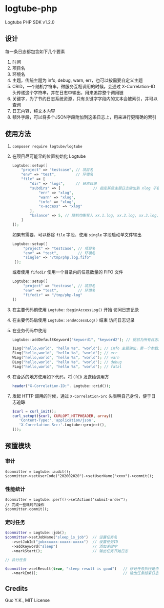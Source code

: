 # logtube-php

Logtube PHP SDK v1.2.0

## 设计

每一条日志都包含如下几个要素

1. 时间
2. 项目名
3. 环境名
4. 主题，传统主题为 info, debug, warn, err，也可以按需要自定义主题
5. CRID，一个随机字符串，微服务互相调用的时候，会通过 X-Correlation-ID 头传递这个字符串，并在日志中输出，用来追踪整个调用链
6. 关键字，为了节约日志系统资源，只有关键字字段内的文本会被索引，并可以查询
7. 日志内容，纯文本内容
8. 额外字段，可以将多个JSON字段附加到这条日志上，用来进行更精确的索引

## 使用方法

1. `composer require logtube/logtube`

2. 在项目尽可能早的位置初始化 Logtube

    ```php
    Logtube::setup([
        "project" => "testcase", // 项目名
        "env" => "test",         // 环境名
        "file" => [
            "dir" => "logs",     // 日志目录
            "subdirs" => [               // 指定某些主题日志输出到 xlog 子目录，便于 Filebeat 收集
                "err" => "xlog",
                "warn" => "xlog",
                "info" => "xlog",
                "x-access" => "xlog"
            ],
            "balance" => 5, // 随机均衡写入 xx.1.log, xx.2.log, xx.3.log, xx.4.log, xx.5.log，最小可配置为1。
        ]
    ]);
    ```
   
   如果有需要，可以移除 `file` 字段，使用 `single` 字段启动单文件输出

   ```php
   Logtube::setup([
        "project" => "testcase", // 项目名
        "env" => "test",         // 环境名
        "single" => "/tmp/php.log.fifo"
    ]);
   ```
   
   或者使用 `fifodir` 使用一个目录内的任意数量的 FIFO 文件

   ```php
   Logtube::setup([
        "project" => "testcase", // 项目名
        "env" => "test",         // 环境名
        "fifodir" => "/tmp/php-log"   
   ])
   ```
   
3. 在主要代码前使用 `Logtube::beginAccessLog()` 开始 访问日志记录

4. 在主要代码后使用 `Logtube::endAccessLog()` 结束 访问日志记录

5. 在业务代码中使用

    ```php
    Logtube::addDefaultKeyword("keyword1", "keyword2"); // 提前为所有日志添加默认的关键字

    ILog("hello,world", "hello %s", "world"); // info 主题输出，第一个参数为关键词，第二个为格式，第三个为参数
    ELog("hello,world", "hello %s", "world"); // err
    WLog("hello,world", "hello %s", "world"); // warn
    DLog("hello,world", "hello %s", "world"); // debug
    FLog("hello,world", "hello %s", "world"); // fatal
    ```

6. 在合适的地方使用如下代码，将 `CRID` 发送给调用方

    ```php
    header("X-Correlation-ID:". Logtube::crid());
    ```
   
7. 发起 HTTP 调用的时候，通过 `X-Correlation-Src` 头表明自己身份，便于日志追踪

    ```php
   $curl = curl_init();
   curl_setopt($curl, CURLOPT_HTTPHEADER, array([
       'Content-Type:'.'application/json',
       'X-Correlation-Src:'.Logtube::project(),
   ]));
    ```
   
## 预置模块

### 审计

```
$committer = Logtube::audit();
$committer->setUserCode("202002020")->setUserName("xxxx")->commit();
```

### 性能统计

```
$committer = Logtube::perf()->setAction("submit-order");
// 完成一些耗时的操作
$committer.commit();
```

### 定时任务

```php
$committer = Logtube::job();
$committer->setJobName("sleep_1s_job")  // 设置任务名
   ->setJobId("jobxxxxxx-xxxxx-xxxxx")  // 设置任务ID
   ->addKeyword("sleep")                // 添加关键字
   ->markStart();                       // 输出任务开始日志

// 执行任务

$committer->setResult(true, "sleep result is good")   // 标记任务执行是否成功 并 记录任意结果字符串，true 代表成功
   ->markEnd();                                       // 输出任务结束日志
```

## Credits

Guo Y.K., MIT License
